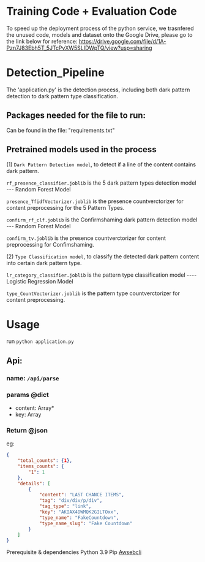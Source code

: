 # Training Code + Evaluation Code

To speed up the deployment process of the python service, we trasnfered the unused code, models and dataset onto the Google Drive, please go to the link below for reference:
https://drive.google.com/file/d/1A-Pzn7J83Ebh5T_5JTcPvXW5SLIDWpTQ/view?usp=sharing

# Detection_Pipeline

The 'application.py' is the detection process, including both dark pattern detection to dark pattern type classification.

## Packages needed for the file to run:

Can be found in the file: "requirements.txt"

## Pretrained models used in the process

(1) `Dark Pattern Detection model`, to detect if a line of the content contains dark pattern.

`rf_presence_classifier.joblib` is the 5 dark pattern types detection model --- Random Forest Model

`presence_TfidfVectorizer.joblib` is the presence countverctorizer for content preprocessing for the 5 Pattern Types.

`confirm_rf_clf.joblib` is the Confirmshaming dark pattern detection model --- Random Forest Model

`confirm_tv.joblib` is the presence countverctorizer for content preprocessing for Confimshaming.

(2) `Type Classification model`, to classify the detected dark pattern content into certain dark pattern type.

`lr_category_classifier.joblib` is the pattern type classification model ---- Logistic Regression Model

`type_CountVectorizer.joblib` is the pattern type countverctorizer for content preprocessing.

# Usage
run ``` python application.py ```

## Api: 
### name: ``` /api/parse ```
### params @dict
* content: Array*
* key: Array
### Return @json
eg:
```json
{
    "total_counts": {1},
    "items_counts": {
        "1": 1
    },
    "details": [
        {
            "content": "LAST CHANCE ITEMS",
            "tag": "div/div/p/div",
            "tag_type": "link",
            "key": "AKIAX4DWMQK2GILTOxx",
            "type_name": "FakeCountdown",
            "type_name_slug": "Fake Countdown"
        }
    ]
}
```

Prerequisite & dependencies
Python 3.9
Pip
[Awsebcli](https://docs.aws.amazon.com/zh_cn/elasticbeanstalk/latest/dg/eb-cli3-install-windows.html)











